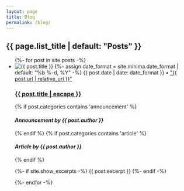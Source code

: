 ```yaml
---
layout: page
title: Blog
permalink: /blog/
---
```


<h2 class="post-list-heading">{{ page.list_title | default: "Posts" }}</h2>
<ul class="post-list">
  {%- for post in site.posts -%}
  <li>
    <img src="{{ post.image | prepend: site.baseurl }}" alt="{{ post.title }}" title="{{ post.title }}">
    {%- assign date_format = site.minima.date_format | default: "%b %-d, %Y" -%}
    <span class="post-meta">{{ post.date | date: date_format }}</span>
    <span class="post-meta">• <a href="{{ post.url }}#disqus_thread" data-disqus-identifier="{{post.id}}">"{{ post.url | relative_url }}"</a></span>
    <h3>
      <a class="post-link" href="{{ post.url | relative_url }}">
        {{ post.title | escape }}
      </a>
    </h3>
    {% if post.categories contains 'announcement' %}
    <h4><em>Announcement by {{ post.author }}</em></h4>
    {% endif %}
    {% if post.categories contains 'article' %}
    <h4><em>Article by {{ post.author }}</em></h4>
    {% endif %}
    <p class="excerpt-text">
    {%- if site.show_excerpts -%}
      {{ post.excerpt }}
    {%- endif -%}
  </p>
  </li>
  {%- endfor -%}
</ul>
